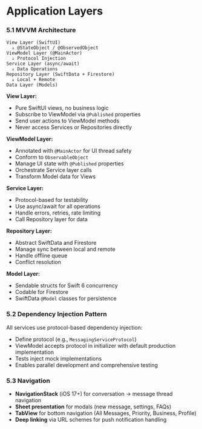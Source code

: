# Application Layers

### 5.1 MVVM Architecture

```
View Layer (SwiftUI)
  ↓ @StateObject / @ObservedObject
ViewModel Layer (@MainActor)
  ↓ Protocol Injection
Service Layer (async/await)
  ↓ Data Operations
Repository Layer (SwiftData + Firestore)
  ↓ Local + Remote
Data Layer (Models)
```

**View Layer:**
- Pure SwiftUI views, no business logic
- Subscribe to ViewModel via `@Published` properties
- Send user actions to ViewModel methods
- Never access Services or Repositories directly

**ViewModel Layer:**
- Annotated with `@MainActor` for UI thread safety
- Conform to `ObservableObject`
- Manage UI state with `@Published` properties
- Orchestrate Service layer calls
- Transform Model data for Views

**Service Layer:**
- Protocol-based for testability
- Use async/await for all operations
- Handle errors, retries, rate limiting
- Call Repository layer for data

**Repository Layer:**
- Abstract SwiftData and Firestore
- Manage sync between local and remote
- Handle offline queue
- Conflict resolution

**Model Layer:**
- Sendable structs for Swift 6 concurrency
- Codable for Firestore
- SwiftData `@Model` classes for persistence

### 5.2 Dependency Injection Pattern

All services use protocol-based dependency injection:

- Define protocol (e.g., `MessagingServiceProtocol`)
- ViewModel accepts protocol in initializer with default production implementation
- Tests inject mock implementations
- Enables parallel development and comprehensive testing

### 5.3 Navigation

- **NavigationStack** (iOS 17+) for conversation → message thread navigation
- **Sheet presentation** for modals (new message, settings, FAQs)
- **TabView** for bottom navigation (All Messages, Priority, Business, Profile)
- **Deep linking** via URL schemes for push notification handling
